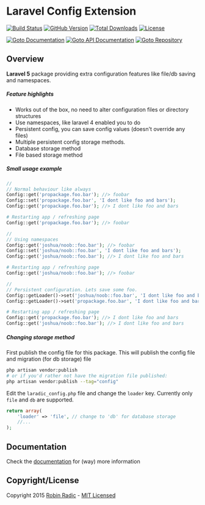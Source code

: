 <!---
title: Overview
author: Robin Radic
icon: fa fa-eye
-->
Laravel Config Extension
===================================
<!--- [![Code Coverage](https://img.shields.io/badge/coverage-100%-green.svg?style=flat-square)](http://robin.radic.nl/config/coverage) -->
<!--- [![Goto API Documentation](https://img.shields.io/badge/goto-api--docs-orange.svg?style=flat-square)](http://robin.radic.nl/config/api) -->
[![Build Status](https://img.shields.io/travis/laradic/config.svg?branch=master&style=flat-square)](https://travis-ci.org/laradic/config)
[![GitHub Version](https://img.shields.io/github/tag/laradic/config.svg?style=flat-square&label=version)](http://badge.fury.io/gh/laradic%2Fconfig)
[![Total Downloads](https://img.shields.io/packagist/dt/laradic/config.svg?style=flat-square)](https://packagist.org/packages/laradic/config)
[![License](http://img.shields.io/badge/license-MIT-ff69b4.svg?style=flat-square)](http://radic.mit-license.org)
  
[![Goto Documentation](http://img.shields.io/badge/@-documentation-orange.svg?style=flat-square)](http://docs.radic.nl/config)
[![Goto API Documentation](http://img.shields.io/badge/@-api-orange.svg?style=flat-square)](http://docs.radic.nl/config)
[![Goto Repository](http://img.shields.io/badge/@-repository-orange.svg?style=flat-square)](https://github.com/laradic/config)
  
  
Overview
-----------
**Laravel 5** package providing extra configuration features like file/db saving and namespaces.

##### Feature highlights
- Works out of the box, no need to alter configuration files or directory structures
- Use namespaces, like laravel 4 enabled you to do
- Persistent config, you can save config values (doesn't override any files)
- Multiple persistent config storage methods.
- Database storage method
- File based storage method

##### Small usage example 
```php
//
// Normal behaviour like always
Config::get('propackage.foo.bar'); //> foobar
Config::set('propackage.foo.bar', 'I dont like foo and bars');
Config::get('propackage.foo.bar'); //> I dont like foo and bars

# Restarting app / refreshing page
Config::get('propackage.foo.bar'); //> foobar

//
// Using namespaces
Config::get('joshua/noob::foo.bar'); //> foobar
Config::set('joshua/noob::foo.bar', 'I dont like foo and bars'); 
Config::get('joshua/noob::foo.bar'); //> I dont like foo and bars

# Restarting app / refreshing page
Config::get('joshua/noob::foo.bar'); //> foobar

//
// Persistent configuration. Lets save some foo.
Config::getLoader()->set('joshua/noob::foo.bar', 'I dont like foo and bars'); 
Config::getLoader()->set('propackage.foo.bar', 'I dont like foo and bars'); //> foobar

# Restarting app / refreshing page
Config::get('propackage.foo.bar'); //> I dont like foo and bars
Config::get('joshua/noob::foo.bar'); //> I dont like foo and bars
```


##### Changing storage method
First publish the config file for this package. This will publish the config file and migration (for db storage) file
```bash
php artisan vendor:publish
# or if you'd rather not have the migration file published:
php artisan vendor:publish --tag="config"
```
Edit the `laradic_config.php` file and change the `loader` key. Currently only `file` and `db` are supported. 
```php
return array(
    'loader' => 'file', // change to 'db' for database storage
    //...
);
```
  
Documentation
-----------
Check the [documentation](http://docs.radic.nl/laradic-config) for (way) more information
  
  
Copyright/License
-----------
Copyright 2015 [Robin Radic](https://github.com/RobinRadic) - [MIT Licensed](http://radic.mit-license.org)
